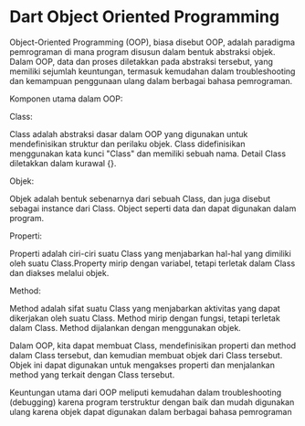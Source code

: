 # Dart Object Oriented Programming

Object-Oriented Programming (OOP), biasa disebut OOP, adalah paradigma pemrograman di mana program disusun dalam bentuk abstraksi objek. Dalam OOP, data dan proses diletakkan pada abstraksi tersebut, yang memiliki sejumlah keuntungan, termasuk kemudahan dalam troubleshooting dan kemampuan penggunaan ulang dalam berbagai bahasa pemrograman.

Komponen utama dalam OOP:

Class:

Class adalah abstraksi dasar dalam OOP yang digunakan untuk mendefinisikan struktur dan perilaku objek. Class didefinisikan menggunakan kata kunci "Class" dan memiliki sebuah nama. Detail Class diletakkan dalam kurawal {}.

Objek:

Objek adalah bentuk sebenarnya dari sebuah Class, dan juga disebut sebagai instance dari Class. Object seperti data dan dapat digunakan dalam program.

Properti:

Properti adalah ciri-ciri suatu Class yang menjabarkan hal-hal yang dimiliki oleh suatu Class.Property mirip dengan variabel, tetapi terletak dalam Class dan diakses melalui objek.

Method:

Method adalah sifat suatu Class yang menjabarkan aktivitas yang dapat dikerjakan oleh suatu Class. Method mirip dengan fungsi, tetapi terletak dalam Class.
Method dijalankan dengan menggunakan objek.

Dalam OOP, kita dapat membuat Class, mendefinisikan properti dan method dalam Class tersebut, dan kemudian membuat objek dari Class tersebut. Objek ini dapat digunakan untuk mengakses properti dan menjalankan method yang terkait dengan Class tersebut.

Keuntungan utama dari OOP meliputi kemudahan dalam troubleshooting (debugging) karena program terstruktur dengan baik dan mudah digunakan ulang karena objek dapat digunakan dalam berbagai bahasa pemrograman

